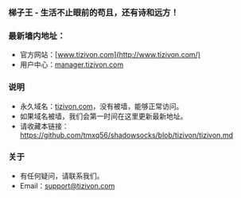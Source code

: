### 梯子王 - 生活不止眼前的苟且，还有诗和远方！
### 最新墙内地址：
- 官方网站：[www.tizivon.com](http://www.tizivon.com/)
- 用户中心：[manager.tizivon.com](http://manager.tizivon.com/)
### 说明
- 永久域名：[tizivon.com](http://tizivon.com/)，没有被墙，能够正常访问。
- 如果域名被墙，我们会第一时间在这里更新最新地址。
- 请收藏本链接：<https://github.com/tmxq56/shadowsocks/blob/tizivon/tizivon.md>
### 关于
- 有任何疑问，请联系我们。
- Email：support@tizivon.com

